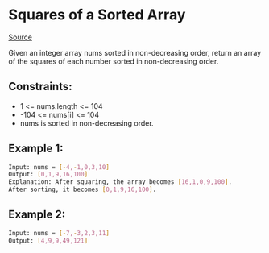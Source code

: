 # Squares of a Sorted Array
[Source](https://leetcode.com/problems/squares-of-a-sorted-array/)

Given an integer array nums sorted in non-decreasing order, return an array of the squares of each number sorted in non-decreasing order.

## Constraints:

 - 1 <= nums.length <= 104
 - -104 <= nums[i] <= 104
 - nums is sorted in non-decreasing order.

## Example 1:
```sh
Input: nums = [-4,-1,0,3,10]
Output: [0,1,9,16,100]
Explanation: After squaring, the array becomes [16,1,0,9,100].
After sorting, it becomes [0,1,9,16,100].
```

## Example 2:
```sh
Input: nums = [-7,-3,2,3,11]
Output: [4,9,9,49,121]
```